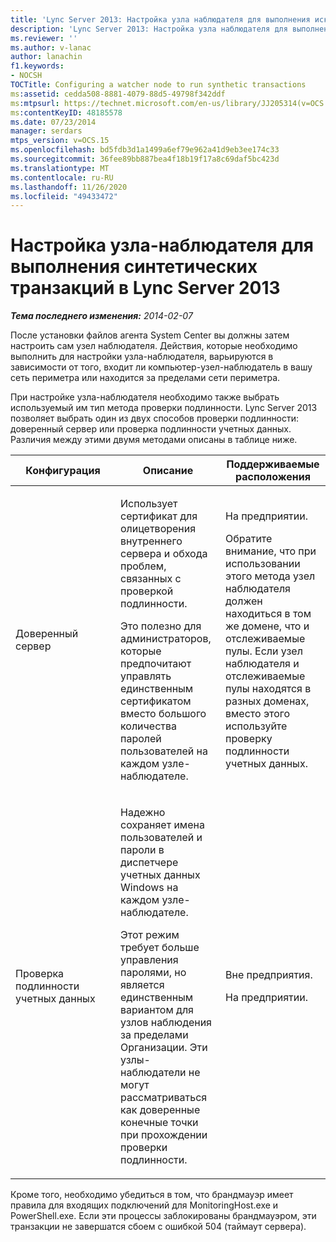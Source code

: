 ```yaml
---
title: 'Lync Server 2013: Настройка узла наблюдателя для выполнения искусственных транзакций'
description: 'Lync Server 2013: Настройка узла наблюдателя для выполнения искусственных транзакций.'
ms.reviewer: ''
ms.author: v-lanac
author: lanachin
f1.keywords:
- NOCSH
TOCTitle: Configuring a watcher node to run synthetic transactions
ms:assetid: cedda508-8881-4079-88d5-49798f342ddf
ms:mtpsurl: https://technet.microsoft.com/en-us/library/JJ205314(v=OCS.15)
ms:contentKeyID: 48185578
ms.date: 07/23/2014
manager: serdars
mtps_version: v=OCS.15
ms.openlocfilehash: bd5fdb3d1a1499a6ef79e962a41d9eb3ee174c33
ms.sourcegitcommit: 36fee89bb887bea4f18b19f17a8c69daf5bc423d
ms.translationtype: MT
ms.contentlocale: ru-RU
ms.lasthandoff: 11/26/2020
ms.locfileid: "49433472"
---
```

# <a name="configuring-a-watcher-node-to-run-synthetic-transactions-in-lync-server-2013"></a>Настройка узла-наблюдателя для выполнения синтетических транзакций в Lync Server 2013

<div data-xmlns="http://www.w3.org/1999/xhtml">

<div class="topic" data-xmlns="http://www.w3.org/1999/xhtml" data-msxsl="urn:schemas-microsoft-com:xslt" data-cs="https://msdn.microsoft.com/">

<div data-asp="https://msdn2.microsoft.com/asp">



</div>

<div id="mainSection">

<div id="mainBody">

<span> </span>

_**Тема последнего изменения:** 2014-02-07_

После установки файлов агента System Center вы должны затем настроить сам узел наблюдателя. Действия, которые необходимо выполнить для настройки узла-наблюдателя, варьируются в зависимости от того, входит ли компьютер-узел-наблюдатель в вашу сеть периметра или находится за пределами сети периметра.

При настройке узла-наблюдателя необходимо также выбрать используемый им тип метода проверки подлинности. Lync Server 2013 позволяет выбрать один из двух способов проверки подлинности: доверенный сервер или проверка подлинности учетных данных. Различия между этими двумя методами описаны в таблице ниже.


<table>
<colgroup>
<col style="width: 33%" />
<col style="width: 33%" />
<col style="width: 33%" />
</colgroup>
<thead>
<tr class="header">
<th>Конфигурация</th>
<th>Описание</th>
<th>Поддерживаемые расположения</th>
</tr>
</thead>
<tbody>
<tr class="odd">
<td><p>Доверенный сервер</p></td>
<td><p>Использует сертификат для олицетворения внутреннего сервера и обхода проблем, связанных с проверкой подлинности.</p>
<p>Это полезно для администраторов, которые предпочитают управлять единственным сертификатом вместо большого количества паролей пользователей на каждом узле-наблюдателе.</p></td>
<td><p>На предприятии.</p>
<p>Обратите внимание, что при использовании этого метода узел наблюдателя должен находиться в том же домене, что и отслеживаемые пулы. Если узел наблюдателя и отслеживаемые пулы находятся в разных доменах, вместо этого используйте проверку подлинности учетных данных.</p></td>
</tr>
<tr class="even">
<td><p>Проверка подлинности учетных данных</p></td>
<td><p>Надежно сохраняет имена пользователей и пароли в диспетчере учетных данных Windows на каждом узле-наблюдателе.</p>
<p>Этот режим требует больше управления паролями, но является единственным вариантом для узлов наблюдения за пределами Организации. Эти узлы-наблюдатели не могут рассматриваться как доверенные конечные точки при прохождении проверки подлинности.</p></td>
<td><p>Вне предприятия.</p>
<p>На предприятии.</p></td>
</tr>
</tbody>
</table>


Кроме того, необходимо убедиться в том, что брандмауэр имеет правила для входящих подключений для MonitoringHost.exe и PowerShell.exe. Если эти процессы заблокированы брандмауэром, эти транзакции не завершатся сбоем с ошибкой 504 (таймаут сервера).

</div>

<span> </span>

</div>

</div>

</div>

